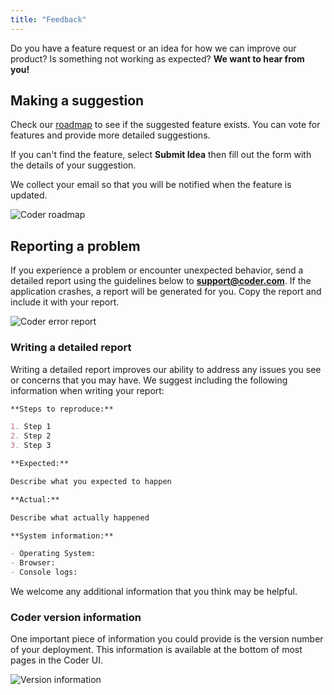 ```yaml
---
title: "Feedback"
---
```


Do you have a feature request or an idea for how we can improve our product? Is
something not working as expected? **We want to hear from you!**

## Making a suggestion

Check our [roadmap](https://roadmap.coder.com/) to see if the suggested feature
exists. You can vote for features and provide more detailed suggestions.

If you can't find the feature, select **Submit Idea** then fill out the form
with the details of your suggestion.

We collect your email so that you will be notified when the feature is updated.

![Coder roadmap](assets/roadmap.png)

## Reporting a problem

If you experience a problem or encounter unexpected behavior, send a detailed
report using the guidelines below to **support@coder.com**. If the application
crashes, a report will be generated for you. Copy the report and include it with
your report.

![Coder error report](assets/error-report.png)

### Writing a detailed report

Writing a detailed report improves our ability to address any issues you see or
concerns that you may have. We suggest including the following information when
writing your report:

```md
**Steps to reproduce:**

1. Step 1
2. Step 2
3. Step 3

**Expected:**

Describe what you expected to happen

**Actual:**

Describe what actually happened

**System information:**

- Operating System:
- Browser:
- Console logs:
```

We welcome any additional information that you think may be helpful.

### Coder version information

One important piece of information you could provide is the version number of
your deployment. This information is available at the bottom of most pages in
the Coder UI.

![Version information](assets/version-info.png)
